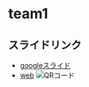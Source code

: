 # team1
## スライドリンク
- [googleスライド](https://docs.google.com/presentation/d/1km9Fm5eGcXBEGWv77UX-6Jo-P_AliU0INQ10-aFcmXs/edit?usp=sharing)
- [web](https://62d25d4a4624d4545d15409a--wonderful-bonbon-3e7f1e.netlify.app/)
![QRコード](https://github.com/takerucam/team1/blob/main/QR_953746.png)
